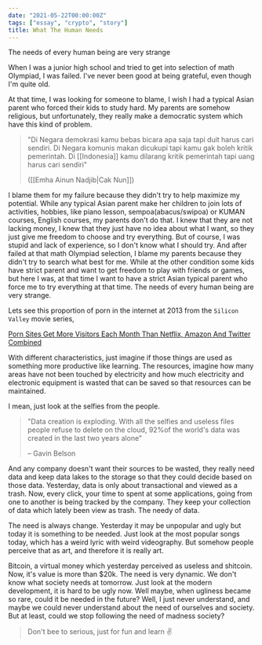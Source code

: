 ```yaml
---
date: "2021-05-22T00:00:00Z"
tags: ["essay", "crypto", "story"]
title: What The Human Needs
---
```


The needs of every human being are very strange

When I was a junior high school and tried to get into selection of math Olympiad, I was failed. I\'ve never been good at being grateful, even though I\'m quite old.

At that time, I was looking for someone to blame, I wish I had a typical Asian parent who forced their kids to study hard. My parents are somehow religious, but unfortunately, they really make a democratic system which have this kind of problem.

>"Di Negara demokrasi kamu bebas bicara apa saja tapi duit harus cari sendiri. Di Negara komunis makan dicukupi tapi kamu gak boleh kritik pemerintah. Di [[Indonesia]] kamu dilarang kritik pemerintah tapi uang harus cari sendiri"
>
>([[Emha Ainun Nadjib|Cak Nun]])

 

I blame them for my failure because they didn't try to help maximize my potential. While any typical Asian parent make her children to join lots of activities, hobbies, like piano lesson, sempoa(abacus/swipoa) or  KUMAN courses, English courses, my parents don\'t do that. I knew that they are not lacking money, I knew that they just have no idea about what I want, so they just give me freedom to choose and try everything. But of course, I was stupid and lack of experience, so I don\'t know what I should try. And after failed at that math Olympiad selection, I blame my parents because they didn't try to search what best for me. While at the other condition some kids have strict parent and want to get freedom to play with friends or games, but here I was, at that time I want to have a strict Asian typical parent who force me to try everything at that time. The needs of every human being are very strange.

 

Lets see this proportion of porn in the internet at 2013 from the `Silicon Valley` movie series,

[Porn Sites Get More Visitors Each Month Than Netflix, Amazon And Twitter Combined](https://www.huffpost.com/entry/internet-porn-stats_n_3187682)

With different characteristics, just imagine if those things are used as something more productive like learning. The resources, imagine how many areas have not been touched by electricity and how much electricity and electronic equipment is wasted that can be saved so that resources can be maintained. 

I mean, just look at the selfies from the people. 

> "Data creation is exploding. With all the selfies and useless files people refuse to delete on the cloud, 92%of the world\'s data was created in the last two years alone" 
>
> – Gavin Belson

And any company doesn\'t want their sources to be wasted, they really need data and keep data lakes to the storage so that they could decide based on those data. Yesterday, data is only about transactional and viewed as a trash. Now, every click, your time to spent at some applications, going from one to another is being tracked by the company. They keep your collection of data which lately been view as trash. The needy of data.

The need is always change. Yesterday it may be unpopular and ugly but today it is something to be needed. Just look at the most popular songs today, which has a weird lyric with weird videography. But somehow people perceive that as art, and therefore it is really art.

Bitcoin, a virtual money which yesterday perceived as useless and shitcoin. Now, it\'s value is more than $20k. The need is very dynamic. We don\'t know what society needs at tomorrow. Just look at the modern development, it is hard to be ugly now. Well maybe, when ugliness became so rare, could it be needed in the future? Well, I just never understand, and maybe we could never understand about the need of ourselves and society. But at least, could we stop following the need of madness society?

> Don\'t bee to serious, just for fun and learn :v: